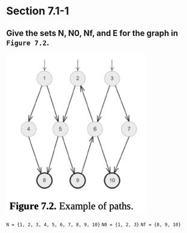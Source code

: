 # Section 7.1-1
## Give the sets N, N0, Nf, and E for the graph in `Figure 7.2`. <br/>

![image](./Assets/Figure7.2.png)

`N = {1, 2, 3, 4, 5, 6, 7, 8, 9, 10}`
`N0 = {1, 2, 3}`
`Nf = {8, 9, 10}`
